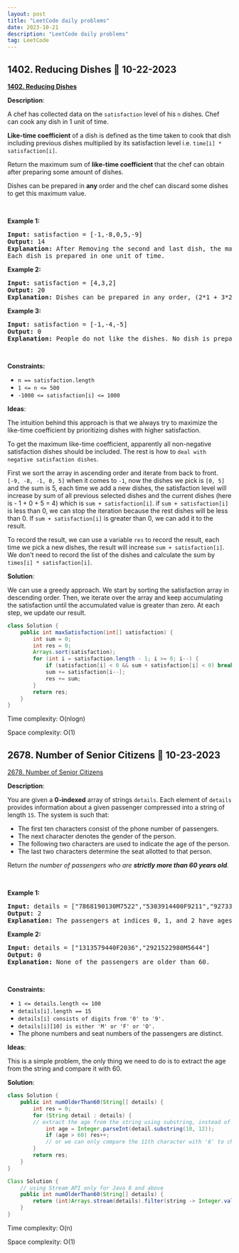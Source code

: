 ```yaml
---
layout: post
title: "LeetCode daily problems"
date: 2023-10-21
description: "LeetCode daily problems"
tag: LeetCode
---
```


## 1402. Reducing Dishes 🔴 10-22-2023

**[1402. Reducing Dishes](https://leetcode.com/problems/reducing-dishes/)**

**Description**:

<div class="xFUwe" data-track-load="description_content"><p>A chef has collected data on the <code>satisfaction</code> level of his <code>n</code> dishes. Chef can cook any dish in 1 unit of time.</p>

<p><strong>Like-time coefficient</strong> of a dish is defined as the time taken to cook that dish including previous dishes multiplied by its satisfaction level i.e. <code>time[i] * satisfaction[i]</code>.</p>

<p>Return the maximum sum of <strong>like-time coefficient </strong>that the chef can obtain after preparing some amount of dishes.</p>

<p>Dishes can be prepared in <strong>any </strong>order and the chef can discard some dishes to get this maximum value.</p>

<p>&nbsp;</p>
<p><strong class="example">Example 1:</strong></p>

<pre><strong>Input:</strong> satisfaction = [-1,-8,0,5,-9]
<strong>Output:</strong> 14
<strong>Explanation:</strong> After Removing the second and last dish, the maximum total <strong>like-time coefficient</strong> will be equal to (-1*1 + 0*2 + 5*3 = 14).
Each dish is prepared in one unit of time.</pre>

<p><strong class="example">Example 2:</strong></p>

<pre><strong>Input:</strong> satisfaction = [4,3,2]
<strong>Output:</strong> 20
<strong>Explanation:</strong> Dishes can be prepared in any order, (2*1 + 3*2 + 4*3 = 20)
</pre>

<p><strong class="example">Example 3:</strong></p>

<pre><strong>Input:</strong> satisfaction = [-1,-4,-5]
<strong>Output:</strong> 0
<strong>Explanation:</strong> People do not like the dishes. No dish is prepared.
</pre>

<p>&nbsp;</p>
<p><strong>Constraints:</strong></p>

<ul>
	<li><code>n == satisfaction.length</code></li>
	<li><code>1 &lt;= n &lt;= 500</code></li>
	<li><code>-1000 &lt;= satisfaction[i] &lt;= 1000</code></li>
</ul>
</div>

**Ideas**:

The intuition behind this approach is that we always try to maximize the like-time coefficient by prioritizing dishes with higher satisfaction.

To get the maximum like-time coefficient, apparently all non-negative satisfaction dishes should be included. The rest is how to `deal with negative satisfaction dishes`.

First we sort the array in ascending order and iterate from back to front. `[-9, -8, -1, 0, 5]` when it comes to `-1`, now the dishes we pick is `[0, 5]` and the sum is 5, each time we add a new dishes, the satisfaction level will increase by sum of all previous selected dishes and the current dishes (here is - 1 + 0 + 5 = 4) which is `sum + satisfaction[i]`. if `sum + satisfaction[i]` is less than 0, we can stop the iteration because the rest dishes will be less than 0. If `sum + satisfaction[i]` is greater than 0, we can add it to the result.

To record the result, we can use a variable `res` to record the result, each time we pick a new dishes, the result will increase `sum + satisfaction[i]`. We don't need to record the list of the dishes and calculate the sum by `times[i] * satisfaction[i]`.

**Solution**:

We can use a greedy approach. We start by sorting the satisfaction array in descending order. Then, we iterate over the array and keep accumulating the satisfaction until the accumulated value is greater than zero. At each step, we update our result.

```Java
class Solution {
    public int maxSatisfaction(int[] satisfaction) {
        int sum = 0;
        int res = 0;
        Arrays.sort(satisfaction);
        for (int i = satisfaction.length - 1; i >= 0; i--) {
            if (satisfaction[i] < 0 && sum + satisfaction[i] < 0) break;
            sum += satisfaction[i--];
            res += sum;
        }
        return res;
    }
}
```

Time complexity: O(nlogn)

Space complexity: O(1)

## 2678. Number of Senior Citizens 🔴 10-23-2023

[2678. Number of Senior Citizens](https://leetcode.com/problems/number-of-senior-citizens/)

**Description**:

<div class="xFUwe" data-track-load="description_content"><p>You are given a <strong>0-indexed</strong> array of strings <code>details</code>. Each element of <code>details</code> provides information about a given passenger compressed into a string of length <code>15</code>. The system is such that:</p>

<ul>
	<li>The first ten characters consist of the phone number of passengers.</li>
	<li>The next character denotes the gender of the person.</li>
	<li>The following two characters are used to indicate the age of the person.</li>
	<li>The last two characters determine the seat allotted to that person.</li>
</ul>

<p>Return <em>the number of passengers who are <strong>strictly </strong><strong>more than 60 years old</strong>.</em></p>

<p>&nbsp;</p>
<p><strong class="example">Example 1:</strong></p>

<pre><strong>Input:</strong> details = ["7868190130M7522","5303914400F9211","9273338290F4010"]
<strong>Output:</strong> 2
<strong>Explanation:</strong> The passengers at indices 0, 1, and 2 have ages 75, 92, and 40. Thus, there are 2 people who are over 60 years old.
</pre>

<p><strong class="example">Example 2:</strong></p>

<pre><strong>Input:</strong> details = ["1313579440F2036","2921522980M5644"]
<strong>Output:</strong> 0
<strong>Explanation:</strong> None of the passengers are older than 60.
</pre>

<p>&nbsp;</p>
<p><strong>Constraints:</strong></p>

<ul>
	<li><code>1 &lt;= details.length &lt;= 100</code></li>
	<li><code>details[i].length == 15</code></li>
	<li><code>details[i] consists of digits from '0' to '9'.</code></li>
	<li><code>details[i][10] is either 'M' or 'F' or 'O'.</code></li>
	<li>The phone numbers and seat numbers of the passengers are distinct.</li>
</ul>
</div>

**Ideas**:

This is a simple problem, the only thing we need to do is to extract the age from the string and compare it with 60.

**Solution**:

```Java
class Solution {
    public int numOlderThan60(String[] details) {
        int res = 0;
        for (String detail : details) {
        // extract the age from the string using substring, instead of using character and ascii code to manually calculate the age like this : Integer.valueOf(str.charAt(11) - '0') * 10 + Integer.valueOf(str.charAt(12) - '0');
            int age = Integer.parseInt(detail.substring(10, 12));
            if (age > 60) res++;
            // or we can only compare the 11th character with '6' to check if the age is greater than 60
        }
        return res;
    }
}
```

```Java
Class Solution {
    // using Stream API only for Java 8 and above
    public int numOlderThan60(String[] details) {
        return (int)Arrays.stream(details).filter(string -> Integer.valueOf(string.substring(11,13)) > 60).count();
    }
}
```

Time complexity: O(n)

Space complexity: O(1)
